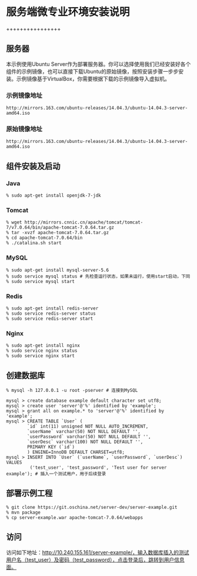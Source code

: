 服务端微专业环境安装说明
=================================
++++++++++++++++
## 服务器

本示例使用Ubuntu Server作为部署服务器。你可以选择使用我们已经安装好各个组件的示例镜像，也可以直接下载Ubuntu的原始镜像，按照安装步骤一步步安装。示例镜像基于VirtualBox，你需要根据下载的示例镜像导入虚拟机。

### 示例镜像地址
	http://mirrors.163.com/ubuntu-releases/14.04.3/ubuntu-14.04.3-server-amd64.iso

### 原始镜像地址
	http://mirrors.163.com/ubuntu-releases/14.04.3/ubuntu-14.04.3-server-amd64.iso

## 组件安装及启动

### Java
	% sudo apt-get install openjdk-7-jdk

### Tomcat
	% wget http://mirrors.cnnic.cn/apache/tomcat/tomcat-7/v7.0.64/bin/apache-tomcat-7.0.64.tar.gz
	% tar -xvzf apache-tomcat-7.0.64.tar.gz
	% cd apache-tomcat-7.0.64/bin
	% ./catalina.sh start

### MySQL
	% sudo apt-get install mysql-server-5.6
	% sudo service mysql status # 先检查运行状态，如果未运行，使用start启动，下同
	% sudo service mysql start

### Redis
	% sudo apt-get install redis-server
	% sudo service redis-server status
	% sudo service redis-server start

### Nginx
	% sudo apt-get install nginx
	% sudo service nginx status
	% sudo service nginx start

## 创建数据库
	% mysql -h 127.0.0.1 -u root -pserver # 连接到MySQL
	
	mysql > create database example default character set utf8;
	mysql > create user 'server'@'%' identified by 'example';
	mysql > grant all on example.* to 'server'@'%' identified by 'example';
	mysql > CREATE TABLE `User` (
  			`id` int(11) unsigned NOT NULL AUTO_INCREMENT,
  			`userName` varchar(50) NOT NULL DEFAULT '',
  			`userPassword` varchar(50) NOT NULL DEFAULT '',
  			`userDesc` varchar(100) NOT NULL DEFAULT '',
  			PRIMARY KEY (`id`)
			) ENGINE=InnoDB DEFAULT CHARSET=utf8;
	mysql > INSERT INTO `User` (`userName`, `userPassword`, `userDesc`) VALUES
			 ('test_user', 'test_password', 'Test user for server example'); # 插入一个测试用户，用于后续登录

## 部署示例工程

	% git clone https://git.oschina.net/server-dev/server-example.git	% mvn package	% cp server-example.war apache-tomcat-7.0.64/webapps	
## 访问
	
访问如下地址：http://10.240.155.161/server-example/，输入数据库插入的测试用户名（test_user）及密码（test_password），点击登录后，跳转到用户信息面。